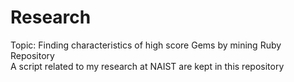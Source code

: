 # Research
Topic: Finding characteristics of high score Gems by mining Ruby Repository <br />
A script related to my research at NAIST are kept in this repository
